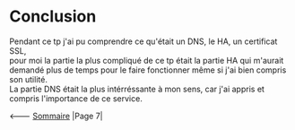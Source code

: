 # Conclusion



Pendant ce tp j'ai pu comprendre ce qu'était un DNS, le HA, un certificat SSL,  
pour moi la partie la plus compliqué de ce tp était la partie HA qui m'aurait demandé plus de temps pour le faire fonctionner même si j'ai bien compris son utilité.  
La partie DNS était la plus intérréssante à mon sens, car j'ai appris et compris l'importance de ce service.  

<--- [Sommaire](Sommaire.md) |Page 7|